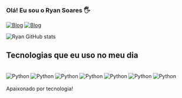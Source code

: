 ### Olá! Eu sou o Ryan Soares 🖐️

[![Blog](https://img.shields.io/website?label=RyanPortifolio.com&style=for-the-badge&url=https://www.google.com)](http://www.google.com)
[![Blog](https://img.shields.io/badge/LinkedIn-0077B5?style=for-the-badge&logo=linkedin&logoColor=white)](http://www.google.com)

![Ryan GitHub stats](https://github-readme-stats.vercel.app/api?username=devryann&show_icons=true&theme=dracula)

## Tecnologias que eu uso no meu dia

<div style="display: inline_block"><br/>
  <img align="center" alt="Python" src="https://img.shields.io/badge/Python-14354C?style=for-the-badge&logo=python&logoColor=white">
  <img align="center" alt="Python" src="https://img.shields.io/badge/Django-092E20?style=for-the-badge&logo=django&logoColor=white">
  <img align="center" alt="Python" src="https://img.shields.io/badge/Bootstrap-563D7C?style=for-the-badge&logo=bootstrap&logoColor=white">
  <img align="center" alt="Python" src="https://img.shields.io/badge/JavaScript-323330?style=for-the-badge&logo=javascript&logoColor=F7DF1E">
  <img align="center" alt="Python" src="https://img.shields.io/badge/Node.js-43853D?style=for-the-badge&logo=node.js&logoColor=white">
  <img align="center" alt="Python" src="https://img.shields.io/badge/MySQL-00000F?style=for-the-badge&logo=mysql&logoColor=white">
  <img align="center" alt="Python" src="https://img.shields.io/badge/MongoDB-4EA94B?style=for-the-badge&logo=mongodb&logoColor=white">
</div><br/>
Apaixonado por tecnologia!
